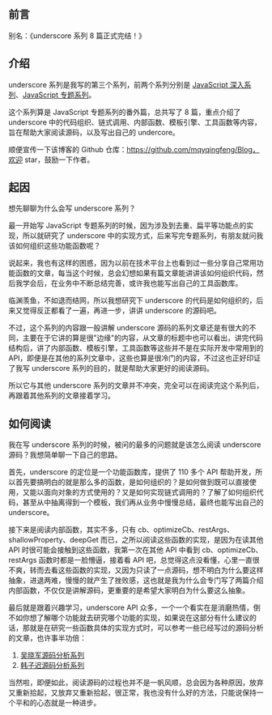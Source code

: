 ## 前言

别名：《underscore 系列 8 篇正式完结！》

## 介绍

underscore 系列是我写的第三个系列，前两个系列分别是 [JavaScript 深入系列](https://github.com/mqyqingfeng/Blog/issues/17)、[JavaScript 专题系列](https://github.com/mqyqingfeng/Blog/issues/53)。

这个系列算是 JavaScript 专题系列的番外篇，总共写了 8 篇，重点介绍了 underscore 中的代码组织、链式调用、内部函数、模板引擎、工具函数等内容，旨在帮助大家阅读源码，以及写出自己的 undercore。

顺便宣传一下该博客的 Github 仓库：https://github.com/mqyqingfeng/Blog，欢迎 star，鼓励一下作者。

## 起因

想先聊聊为什么会写 underscore 系列？

最一开始写 JavaScript 专题系列的时候，因为涉及到去重、扁平等功能点的实现，所以就研究了 underscore 中的实现方式，后来写完专题系列，有朋友就问我该如何组织这些功能函数呢？

说起来，我也有这样的困惑，因为以前在技术平台上也看到过一些分享自己常用功能函数的文章，每当这个时候，总会幻想如果有篇文章能讲讲该如何组织代码，然后我学会后，在业务中不断总结完善，或许我也能写出自己的工具函数库。

临渊羡鱼，不如退而结网，所以我想研究下 underscore 的代码是如何组织的，后来又觉得反正都看了一遍，再进一步，讲讲 underscore 的源码吧。

不过，这个系列的内容跟一般讲解 underscore 源码的系列文章还是有很大的不同，主要在于它讲的算是很"边缘"的内容，从文章的标题中也可以看出，讲完代码结构后，讲了内部函数、模板引擎，工具函数等这些并不是在实际开发中常用到的 API，即便是在其他的系列文章中，这些也算是很冷门的内容，不过这也正好印证了我写 underscore 系列的目的，就是帮助大家更好的阅读源码。

所以它与其他 underscore 系列的文章并不冲突，完全可以在阅读完这个系列后，再跟着其他系列的文章接着学习。

## 如何阅读

我在写 underscore 系列的时候，被问的最多的问题就是该怎么阅读 underscore 源码？我想简单聊一下自己的思路。

首先，underscore 的定位是一个功能函数库，提供了 110 多个 API 帮助开发，所以首先要搞明白的就是那么多的函数，是如何组织的？是如何做到既可以直接使用，又能以面向对象的方式使用的？又是如何实现链式调用的？了解了如何组织代码，甚至从中抽离得到一个模板，我们再从业务中慢慢总结，最终也能写出自己的 underscore。

接下来是阅读内部函数，其实不多，只有 cb、optimizeCb、restArgs、shallowProperty、deepGet 而已，之所以阅读这些函数的实现，是因为在读其他 API 时很可能会接触到这些函数，我第一次在其他 API 中看到 cb、optimizeCb、restArgs 函数时都是一脸懵逼，接着看 API 吧，总觉得这点没看懂，心里一直很不爽，转而去看这些函数的实现，又因为只读了一点源码，想不明白为什么要这样抽象，进退两难，慢慢的就产生了挫败感，这也就是我为什么会专门写了两篇介绍内部函数，不仅仅是讲解源码，更重要的是希望大家明白为什么要这么抽象。

最后就是跟着兴趣学习，underscore API 众多，一个一个看实在是消磨热情，倒不如你想了解哪个功能就去研究哪个功能的实现，如果说在这部分有什么建议的话，那就是在研究一些函数具体的实现方式时，可以参考一些已经写过的源码分析的文章，也许事半功倍：

1. [吴晓军源码分析系列](https://www.gitbook.com/book/yoyoyohamapi/undersercore-analysis/details)
2. [韩子迟源码分析系列](https://github.com/hanzichi/underscore-analysis)

当然啦，即便如此，阅读源码的过程也并不是一帆风顺，总会因为各种原因，放弃又重新拾起，又放弃又重新拾起，很正常，我也没有什么好的方法，只能说保持一个平和的心态就是一种进步。
